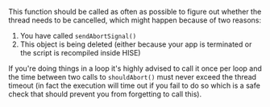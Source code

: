 This function should be called as often as possible to figure out whether the thread needs to be cancelled, which might happen because of two reasons:

1. You have called `sendAbortSignal()`
2. This object is being deleted (either because your app is terminated or the script is recompiled inside HISE)

If you're doing things in a loop it's highly advised to call it once per loop and the time between two calls to `shouldAbort()` must never exceed the thread timeout (in fact the execution will time out if you fail to do so which is a safe check that should prevent you from forgetting to call this).